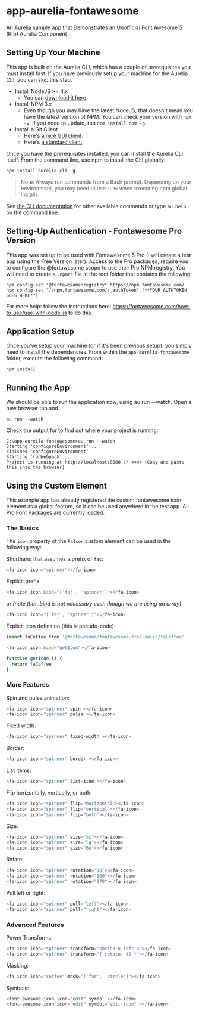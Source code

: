 # app-aurelia-fontawesome
An [Aurelia](http://www.aurelia.io/) sample app that Demonstrates an Unofficial Font Awesome 5 (Pro) Aurelia Component

## Setting Up Your Machine
This app is built on the Aurelia CLI, which has a couple of prerequisites you must install first. If you have previously setup your machine for the Aurelia CLI, you can skip this step.

* Install NodeJS >= 4.x
    * You can [download it here](https://nodejs.org/en/).
* Install NPM 3.x
    * Even though you may have the latest NodeJS, that doesn't mean you have the latest version of NPM. You can check your version with `npm -v`. If you need to update, run `npm install npm -g`.
* Install a Git Client
    * Here's [a nice GUI client](https://desktop.github.com).
    * Here's [a standard client](https://git-scm.com).

Once you have the prerequisites installed, you can install the Aurelia CLI itself. From the command line, use npm to install the CLI globally:

```
npm install aurelia-cli -g
```

> Note: Always run commands from a Bash prompt. Depending on your environment, you may need to use `sudo` when executing npm global installs.

See [the CLI documentation](https://github.com/aurelia/cli) for other available commands or type `au help` on the command line.

## Setting-Up Authentication - Fontawesome Pro Version
This app was set up to be used with Fontawesome 5 Pro (I will create a test app using the Free Version later). Access to the Pro packages, require you to configure the @fortawesome scope to use their Pro NPM registry. You will need to create a `.npmrc` file in the root folder that contains the following:

  ```shell
  npm config set "@fortawesome:registry" https://npm.fontawesome.com/
  npm config set "//npm.fontawesome.com/:_authToken" [**YOUR AUTHTOKEN GOES HERE**]
  ```

For more help: follow the instructions here: https://fontawesome.com/how-to-use/use-with-node-js to do this.

## Application Setup

Once you've setup your machine (or if it's been previous setup), you simply need to install the dependencies. From within the `app-aurelia-fontawesome` folder, execute the following command:

```
npm install
```

## Running the App
We should be able to run the application now, using au run --watch. Open a new browser tab and 
  ```shell
  au run --watch
  ```
Check the output for to find out where your project is running:
  ```shell
  C:\app-aureila-fontawesome>au run --watch
  Starting 'configureEnvironment'...
  Finished 'configureEnvironment'
  Starting 'runWebpack'...
  Project is running at http://localhost:8080 // <<<< [Copy and paste this into the browser]
  ```


## Using the Custom Element
This example app has already registered the custom fontawesome icon element as a global feature, so it can be used anywhere in the test app. All Pro Font Packages are currently loaded.

### The Basics

The `icon` property of the `FaIcon` custom element can be used in the following way:

Shorthand that assumes a prefix of `fas`:

```javascript
<fa-icon icon="spinner"></fa-icon>
```

Explicit prefix:

```javascript
<fa-icon icon.bind="['far', 'spinner']"></fa-icon>
```
or *(note that .bind is not necessary even though we are using an array)*
```javascript
<fa-icon icon="['far', 'spinner']"></fa-icon>
```


Explicit icon definition (this is pseudo-code):

```javascript
import faCoffee from '@fortawesome/fontawesome-free-solid/faCoffee'

<fa-icon icon.bind="getIcon"></fa-icon>

function getIcon () {
  return faCoffee
}
```

### More Features

Spin and pulse animation:

```javascript
<fa-icon icon="spinner" spin ></fa-icon>
<fa-icon icon="spinner" pulse ></fa-icon>
```

Fixed width:

```javascript
<fa-icon icon="spinner" fixed-width ></fa-icon>
```

Border:

```javascript
<fa-icon icon="spinner" border ></fa-icon>
```

List items:

```javascript
<fa-icon icon="spinner" list-item ></fa-icon>
```

Flip horizontally, vertically, or both:

```javascript
<fa-icon icon="spinner" flip="horizontal"></fa-icon>
<fa-icon icon="spinner" flip="vertical"></fa-icon>
<fa-icon icon="spinner" flip="both"></fa-icon>
```

Size:

```javascript
<fa-icon icon="spinner" size="xs"></fa-icon>
<fa-icon icon="spinner" size="lg"></fa-icon>
<fa-icon icon="spinner" size="6x"></fa-icon>
```

Rotate:

```javascript
<fa-icon icon="spinner" rotation="90"></fa-icon>
<fa-icon icon="spinner" rotation="180"></fa-icon>
<fa-icon icon="spinner" rotation="270"></fa-icon>
```

Pull left or right:

```javascript
<fa-icon icon="spinner" pull="left"></fa-icon>
<fa-icon icon="spinner" pull="right"></fa-icon>
```

### Advanced Features

Power Transforms:

```javascript
<fa-icon icon="spinner" transform="shrink-6 left-4"></fa-icon>
<fa-icon icon="spinner" transform="{ rotate: 42 }"></fa-icon>
```

Masking:

```javascript
<fa-icon icon="coffee" mask="['far', 'circle']"></fa-icon>
```

Symbols:

```javascript
<font-awesome-icon icon="edit" symbol ></fa-icon>
<font-awesome-icon icon="edit" symbol="edit-icon" ></fa-icon>
```
